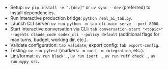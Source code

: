 - Setup: `uv pip install -e ".[dev]"` or `uv sync --dev` (preferred) to install dependencies.
- Run interactive production bridge: `python real_ai_tab.py`.
- Launch CLI server: `uv run python -m tab.cli.main serve --port 8000`.
- Start interactive conversation via CLI: `tab conversation start "<topic>" --agents claude_code codex_cli --policy default` (additional flags for max turns, budget, working dir, etc.).
- Validate configuration: `tab validate`; export config: `tab export-config`.
- Testing: `uv run pytest` (markers: `-m unit`, `-m integration`, etc.).
- Lint/format: `uv run black .`, `uv run isort .`, `uv run ruff check .`, `uv run mypy src`.